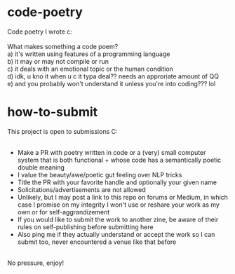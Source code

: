 # code-poetry
Code poetry I wrote c:
<br />
<br />
What makes something a code poem?<br />
a) it's written using features of a programming language<br />
b) it may or may not compile or run<br />
c) it deals with an emotional topic or the human condition<br />
d) idk, u kno it when u c it typa deal?? needs an approriate amount of QQ<br />
e) and you probably won't understand it unless you're into coding??? lol<br />

# how-to-submit

This project is open to submissions C:<br />
<br />
<ul>
<li>Make a PR with poetry written in code or a (very) small computer system that is both functional + whose code has a semantically poetic double meaning</li>
  <li>I value the beauty/awe/poetic gut feeling over NLP tricks</li>
  <li>Title the PR with your favorite handle and optionally your given name</li>
<li>Solicitations/advertisements are not allowed</li>
<li>Unlikely, but I may post a link to this repo on forums or Medium, in which case I promise on my integrity I won't use or reshare your work as my own or for self-aggrandizement</li>
<li>If you would like to submit the work to another zine, be aware of their rules on self-publishing before submitting here</li>
<li>Also ping me if they actually understand or accept the work so I can submit too, never encountered a venue like that before</li>
</ul>
<br />
No pressure, enjoy!

